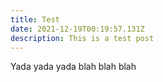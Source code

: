 ```yaml
---
title: Test
date: 2021-12-19T00:19:57.131Z
description: This is a test post
---
```

Yada yada yada blah blah blah